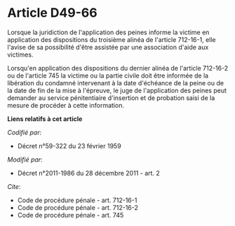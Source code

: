 # Article D49-66

Lorsque la juridiction de l'application des peines informe la victime en application des dispositions du troisième alinéa de
l'article 712-16-1, elle l'avise de sa possibilité d'être assistée par une association d'aide aux victimes. 

Lorsqu'en application des dispositions du dernier alinéa de l'article 712-16-2 ou de l'article 745 la victime ou la partie
civile doit être informée de la libération du condamné intervenant à la date d'échéance de la peine ou de la date de fin de
la mise à l'épreuve, le juge de l'application des peines peut demander au service pénitentiaire d'insertion et de probation
saisi de la mesure de procéder à cette information.

**Liens relatifs à cet article**

_Codifié par_:

  - Décret n°59-322 du 23 février 1959

_Modifié par_:

  - Décret n°2011-1986 du 28 décembre 2011 - art. 2

_Cite_:

  - Code de procédure pénale - art. 712-16-1
  - Code de procédure pénale - art. 712-16-2
  - Code de procédure pénale - art. 745
